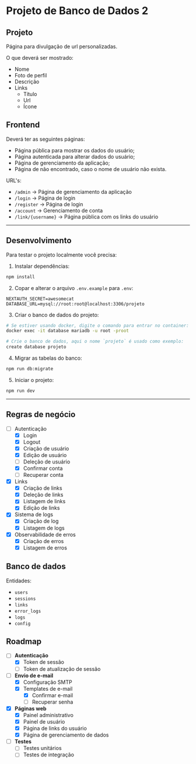 # Projeto de Banco de Dados 2

## Projeto

Página para divulgação de url personalizadas.

O que deverá ser mostrado:

- Nome
- Foto de perfil
- Descrição
- Links
  - Título
  - Url
  - Ícone

## Frontend

Deverá ter as seguintes páginas:
- Página pública para mostrar os dados do usuário;
- Página autenticada para alterar dados do usuário;
- Página de gerenciamento da aplicação;
- Página de não encontrado, caso o nome de usuário não exista.

URL's:
- `/admin` -> Página de gerenciamento da aplicação
- `/login` -> Página de login
- `/register` -> Página de login
- `/account` -> Gerenciamento de conta
- `/link/{username}` -> Página pública com os links do usuário

--- 

## Desenvolvimento

Para testar o projeto localmente você precisa:

1. Instalar dependências:
  ```bash
  npm install
  ``` 
2. Copar e alterar o arquivo `.env.example` para `.env`:
  ```env
  NEXTAUTH_SECRET=awesomecat
  DATABASE_URL=mysql://root:root@localhost:3306/projeto
  ```
3. Criar o banco de dados do projeto:
  ```bash
  # Se estiver usando docker, digite o comando para entrar no container:
  docker exec -it database mariadb -u root -proot

  # Crie o banco de dados, aqui o nome `projeto` é usado como exemplo:
  create database projeto
  ```
4. Migrar as tabelas do banco:
  ```bash
  npm run db:migrate
  ```
5. Iniciar o projeto:
```bash
npm run dev
```

---

## Regras de negócio

- [ ] Autenticação
  - [x] Login
  - [x] Logout
  - [x] Criação de usuário
  - [x] Edição de usuário
  - [ ] Deleção de usuário
  - [x] Confirmar conta
  - [ ] Recuperar conta
- [x] Links
  - [x] Criação de links
  - [x] Deleção de links
  - [x] Listagem de links
  - [x] Edição de links
- [x] Sistema de logs
  - [x] Criação de log
  - [x] Listagem de logs
- [x] Observabilidade de erros
  - [x] Criação de erros
  - [x] Listagem de erros

## Banco de dados

Entidades:
- `users`
- `sessions`
- `links`
- `error_logs`
- `logs`
- `config`

## Roadmap

- [ ] **Autenticação**
  - [x] Token de sessão
  - [ ] Token de atualização de sessão 
- [ ] **Envio de e-mail**
  - [x] Configuração SMTP
  - [x] Templates de e-mail
    - [x] Confirmar e-mail
    - [ ] Recuperar senha
- [x] **Páginas web**
  - [x] Painel administrativo
  - [x] Painel de usuário
  - [x] Página de links do usuário
  - [x] Página de gerenciamento de dados
- [ ] **Testes**
  - [ ] Testes unitários
  - [ ] Testes de integração
